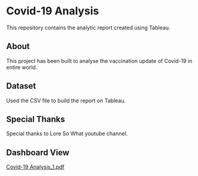 # Covid-19 Analysis
This repository contains the analytic report created using Tableau.

## About
This project has been built to analyse the vaccination update of Covid-19 in entire world.

## Dataset
Used the CSV file to build the report on Tableau.

## Special Thanks 
Special thanks to Lore So What youtube channel.

## Dashboard View

[Covid-19 Analysis_1.pdf](https://github.com/uwaishhusain/MavenAirlineChallenge/files/10411272/Covid-19.Analysis_1.pdf)
